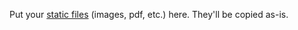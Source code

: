 Put your [static files](https://neuron.zettel.page/static-files) (images, pdf, etc.) here. They'll be copied as-is.
